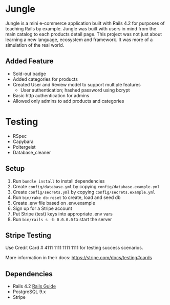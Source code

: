 # Jungle

Jungle is a mini e-commerce application built with Rails 4.2 for purposes of teaching Rails by example. Jungle was built with users in mind from the main catalog to each products detail page. This project was not just about learning a new language, ecosystem and framework. It was more of a simulation of the real world. 

## Added Feature
- Sold-out badge
- Added categories for products
- Created User and Review model to support multiple features
  - User authentication; hashed password using bcrypt
- Basic http authentication for admins
- Allowed only admins to add products and categories

# Testing
- RSpec
- Capybara
- Poltergeist
- Database_cleaner

## Setup

1. Run `bundle install` to install dependencies
2. Create `config/database.yml` by copying `config/database.example.yml`
3. Create `config/secrets.yml` by copying `config/secrets.example.yml`
4. Run `bin/rake db:reset` to create, load and seed db
5. Create .env file based on .env.example
6. Sign up for a Stripe account
7. Put Stripe (test) keys into appropriate .env vars
8. Run `bin/rails s -b 0.0.0.0` to start the server

## Stripe Testing

Use Credit Card # 4111 1111 1111 1111 for testing success scenarios.

More information in their docs: <https://stripe.com/docs/testing#cards>

## Dependencies

* Rails 4.2 [Rails Guide](http://guides.rubyonrails.org/v4.2/)
* PostgreSQL 9.x
* Stripe
